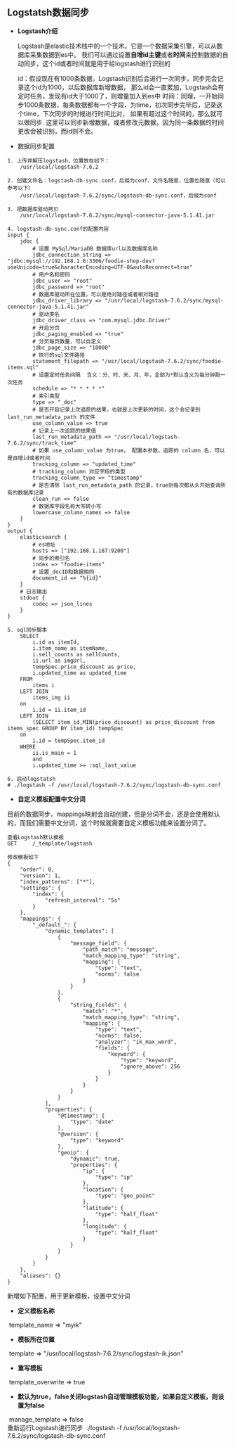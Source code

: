 ## Logstatsh数据同步

* **Logstash介绍**

  Logstash是elastic技术栈中的一个技术。它是一个数据采集引擎，可以从数据库采集数据到es中。
  我们可以通过设置**自增id主键**或者**时间**来控制数据的自动同步，这个id或者时间就是用于给logstash进行识别的

	id：假设现在有1000条数据，Logstash识别后会进行一次同步，同步完会记录这个id为1000，以后数据库新增数据，
		那么id会一直累加，Logstash会有定时任务，发现有id大于1000了，则增量加入到es中
	时间：同理，一开始同步1000条数据，每条数据都有一个字段，为time，初次同步完毕后，记录这个time，下次同步的时候进行时间比对，
		如果有超过这个时间的，那么就可以做同步.
		这里可以同步新增数据，或者修改元数据，因为同一条数据的时间更改会被识别，而id则不会。



* 数据同步配置

```
1. 上传并解压logstash，位置放在如下：
	/usr/local/logstash-7.6.2

2. 创建文件名：logstash-db-sync.conf，后缀为conf，文件名随意，位置也随意（可以参考以下）
	/usr/local/logstash-7.6.2/sync/logstash-db-sync.conf，后缀为conf
	
3. 把数据库驱动拷贝
	/usr/local/logstash-7.6.2/sync/mysql-connector-java-5.1.41.jar
	
4. logstash-db-sync.conf的配置内容
input {
	jdbc {
        # 设置 MySql/MariaDB 数据库url以及数据库名称
        jdbc_connection_string => "jdbc:mysql://192.168.1.6:3306/foodie-shop-dev?useUnicode=true&characterEncoding=UTF-8&autoReconnect=true"
        # 用户名和密码
        jdbc_user => "root"
        jdbc_password => "root"
        # 数据库驱动所在位置，可以是绝对路径或者相对路径
        jdbc_driver_library => "/usr/local/logstash-7.6.2/sync/mysql-connector-java-5.1.41.jar"
        # 驱动类名
        jdbc_driver_class => "com.mysql.jdbc.Driver"
        # 开启分页
        jdbc_paging_enabled => "true"
        # 分页每页数量，可以自定义
        jdbc_page_size => "10000"
        # 执行的sql文件路径
        statement_filepath => "/usr/local/logstash-7.6.2/sync/foodie-items.sql"
        # 设置定时任务间隔  含义：分、时、天、月、年，全部为*默认含义为每分钟跑一次任务
        schedule => "* * * * *"
        # 索引类型
        type => "_doc"
        # 是否开启记录上次追踪的结果，也就是上次更新的时间，这个会记录到 last_run_metadata_path 的文件
        use_column_value => true
        # 记录上一次追踪的结果值
        last_run_metadata_path => "/usr/local/logstash-7.6.2/sync/track_time"
        # 如果 use_column_value 为true， 配置本参数，追踪的 column 名，可以是自增id或者时间
        tracking_column => "updated_time"
        # tracking_column 对应字段的类型
        tracking_column_type => "timestamp"
        # 是否清除 last_run_metadata_path 的记录，true则每次都从头开始查询所有的数据库记录
        clean_run => false
        # 数据库字段名称大写转小写
        lowercase_column_names => false
	}
}
output {
	elasticsearch {
		# es地址
		hosts => ["192.168.1.187:9200"]
		# 同步的索引名
		index => "foodie-items"
		# 设置_docID和数据相同
		document_id => "%{id}"
	}
	# 日志输出
	stdout {
		codec => json_lines
	}
}
		
5. sql同步脚本
	SELECT
		i.id as itemId,
		i.item_name as itemName,
		i.sell_counts as sellCounts,
		ii.url as imgUrl,
		tempSpec.price_discount as price,
		i.updated_time as updated_time
	FROM
		items i
	LEFT JOIN
		items_img ii
	on
		i.id = ii.item_id
	LEFT JOIN
		(SELECT item_id,MIN(price_discount) as price_discount from items_spec GROUP BY item_id) tempSpec
	on
		i.id = tempSpec.item_id
	WHERE
		ii.is_main = 1
		and
		i.updated_time >= :sql_last_value

6. 启动logstatsh
# ./logstash -f /usr/local/logstash-7.6.2/sync/logstash-db-sync.conf
```

* **自定义模板配置中文分词**

​	目前的数据同步，mappings映射会自动创建，但是分词不会，还是会使用默认的，而我们需要中文分词，这个时候就需要自定义模板功能来设置分词了。

```
查看Logstash默认模板
GET     /_template/logstash
```

```
修改模板如下
{
	"order": 0,
	"version": 1,
	"index_patterns": ["*"],
	"settings": {
		"index": {
			"refresh_interval": "5s"
		}
	},
	"mappings": {
		"_default_": {
			"dynamic_templates": [
				{
					"message_field": {
						"path_match": "message",
						"match_mapping_type": "string",
						"mapping": {
							"type": "text",
							"norms": false
						}
					}
				},
				{
					"string_fields": {
						"match": "*",
						"match_mapping_type": "string",
						"mapping": {
							"type": "text",
							"norms": false,
							"analyzer": "ik_max_word",
							"fields": {
								"keyword": {
									"type": "keyword",
									"ignore_above": 256
								}
							}
						}
					}
				}
			],
			"properties": {
				"@timestamp": {
					"type": "date"
				},
				"@version": {
					"type": "keyword"
				},
				"geoip": {
					"dynamic": true,
					"properties": {
						"ip": {
							"type": "ip"
						},
						"location": {
							"type": "geo_point"
						},
						"latitude": {
							"type": "half_float"
						},
						"longitude": {
							"type": "half_float"
						}
					}
				}
			}
		}
	},
	"aliases": {}
}
```

新增如下配置，用于更新模板，设置中文分词

* **定义模板名称**

​	template_name => "myik"
* **模板所在位置**

​	template => "/usr/local/logstash-7.6.2/sync/logstash-ik.json"
* **重写模板**

​	template_overwrite => true

* **默认为true，false关闭logstash自动管理模板功能，如果自定义模板，则设置为false**

​	manage_template => false
​	
重新运行Logstash进行同步
​	./logstash -f /usr/local/logstash-7.6.2/sync/logstash-db-sync.conf